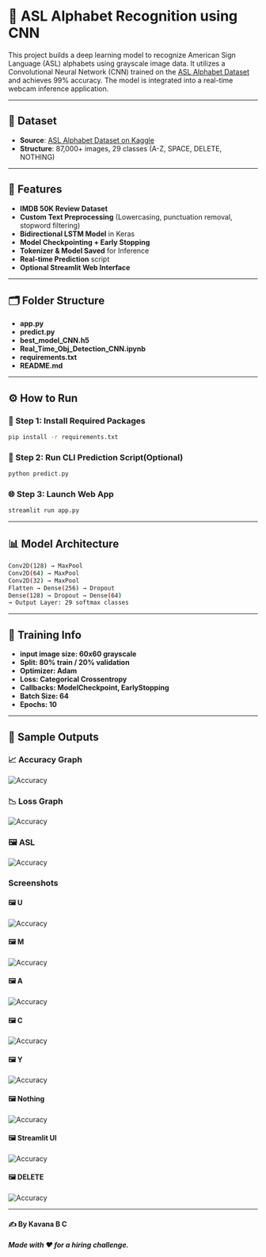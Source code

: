 # 🎯 ASL Alphabet Recognition using CNN

This project builds a deep learning model to recognize American Sign Language (ASL) alphabets using grayscale image data. It utilizes a Convolutional Neural Network (CNN) trained on the [ASL Alphabet Dataset](https://www.kaggle.com/datasets/grassknoted/asl-alphabet) and achieves 99% accuracy. The model is integrated into a real-time webcam inference application.

---

## 📁 Dataset

- **Source**: [ASL Alphabet Dataset on Kaggle](https://www.kaggle.com/datasets/grassknoted/asl-alphabet)
- **Structure**: 87,000+ images, 29 classes (A-Z, SPACE, DELETE, NOTHING)

---

## 📌 Features

- **IMDB 50K Review Dataset**  
- **Custom Text Preprocessing** (Lowercasing, punctuation removal, stopword filtering)
- **Bidirectional LSTM Model** in Keras
- **Model Checkpointing + Early Stopping**
- **Tokenizer & Model Saved** for Inference
- **Real-time Prediction** script
- **Optional Streamlit Web Interface**

---

## 🗂️ Folder Structure

- **app.py**  
- **predict.py**
- **best_model_CNN.h5**
- **Real_Time_Obj_Detection_CNN.ipynb**
- **requirements.txt**
- **README.md**
  
---  

## ⚙️ How to Run

### 🔧 Step 1: Install Required Packages

```bash
pip install -r requirements.txt
 ``` 

### 📁 Step 2: Run CLI Prediction Script(Optional)

```bash
python predict.py
```

### 🌐 Step 3: Launch Web App

```bash
streamlit run app.py
```
---

## 📊 Model Architecture
``` bash
Conv2D(128) → MaxPool
Conv2D(64) → MaxPool
Conv2D(32) → MaxPool
Flatten → Dense(256) → Dropout
Dense(128) → Dropout → Dense(64)
→ Output Layer: 29 softmax classes

```
---

## 🔁 Training Info

- **input image size: 60x60 grayscale**
- **Split: 80% train / 20% validation**
- **Optimizer: Adam**
- **Loss: Categorical Crossentropy**
- **Callbacks: ModelCheckpoint, EarlyStopping**
- **Batch Size: 64**
- **Epochs: 10**

---

## 🧪 Sample Outputs

### 📈 Accuracy Graph
![Accuracy](screenshots/Accuracy.png)

### 📉 Loss Graph
![Accuracy](screenshots/Loss.png)

### 🖼️ ASL
![Accuracy](screenshots/ASL.png)

### Screenshots

#### 🖼️ U
![Accuracy](screenshots/u.png)

#### 🖼️ M
![Accuracy](screenshots/m.png)

#### 🖼️ A
![Accuracy](screenshots/A_inf.png)

#### 🖼️ C
![Accuracy](screenshots/c_inference.png)

#### 🖼️ Y
![Accuracy](screenshots/y.png)

#### 🖼️ Nothing
![Accuracy](screenshots/nothing.png)

#### 🖼️ Streamlit UI
![Accuracy](screenshots/UI.png)

#### 🖼️ DELETE
![Accuracy](screenshots/DEL.png)

---

#### ✍️ By Kavana B C 
##### Made with ❤️ for a hiring challenge.
